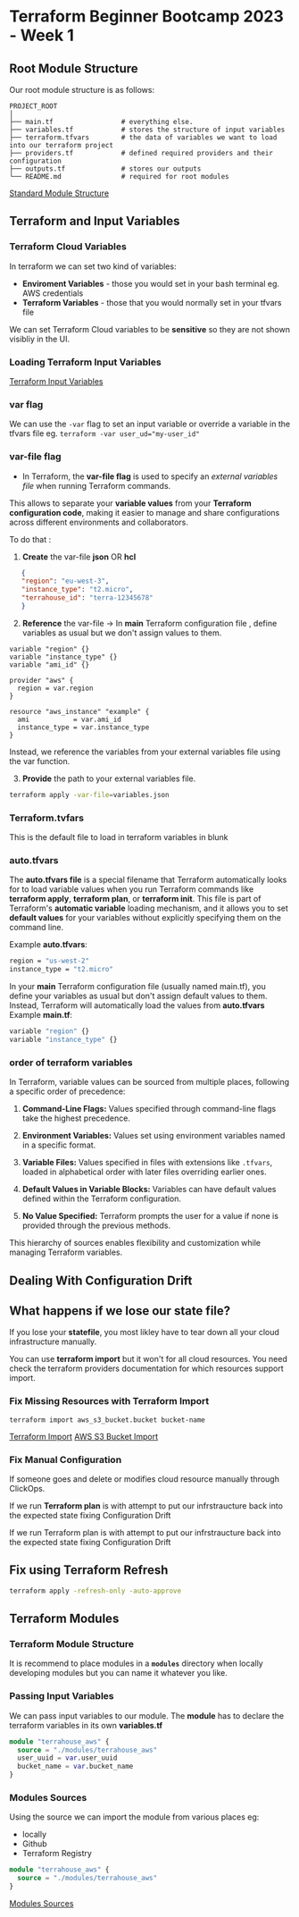 # Terraform Beginner Bootcamp 2023 - Week 1

## Root Module Structure

Our root module structure is as follows:

```
PROJECT_ROOT
│
├── main.tf                 # everything else.
├── variables.tf            # stores the structure of input variables
├── terraform.tfvars        # the data of variables we want to load into our terraform project
├── providers.tf            # defined required providers and their configuration
├── outputs.tf              # stores our outputs
└── README.md               # required for root modules
```

[Standard Module Structure](https://developer.hashicorp.com/terraform/language/modules/develop/structure)

## Terraform and Input Variables

### Terraform Cloud Variables

In terraform we can set two kind of variables:

- **Enviroment Variables** - those you would set in your bash terminal eg. AWS credentials
- **Terraform Variables** - those that you would normally set in your tfvars file

We can set Terraform Cloud variables to be **sensitive** so they are not shown visibliy in the UI.

### Loading Terraform Input Variables

[Terraform Input Variables](https://developer.hashicorp.com/terraform/language/values/variables)

### var flag
We can use the `-var` flag to set an input variable or override a variable in the tfvars file eg. `terraform -var user_ud="my-user_id"`

### var-file flag

- In Terraform, the **var-file flag** is used to specify an *external variables file* when running Terraform commands. 

This allows to separate your **variable values** from your **Terraform configuration code**, making it easier to manage and share configurations across different environments and collaborators.

To do that : 

1.  **Create** the var-file **json** OR **hcl** 

 ```JSON
    {
    "region": "eu-west-3",
    "instance_type": "t2.micro",
    "terrahouse_id": "terra-12345678"
    }
 ```

2.  **Reference** the var-file -> In **main** Terraform configuration file , define variables as usual but we don't assign values to them. 

```hcl
variable "region" {}
variable "instance_type" {}
variable "ami_id" {}

provider "aws" {
  region = var.region
}

resource "aws_instance" "example" {
  ami           = var.ami_id
  instance_type = var.instance_type
}
```
Instead, we reference the variables from your external variables file using the var function.

3.  **Provide** the path to your external variables file.

```sh
terraform apply -var-file=variables.json
```
### Terraform.tvfars

This is the default file to load in terraform variables in blunk

### auto.tfvars

The **auto.tfvars file** is a special filename that Terraform automatically looks for to load variable values when you run Terraform commands like **terraform apply**, **terraform plan**, or **terraform init**. This file is part of Terraform's **automatic variable** loading mechanism, and it allows you to set **default values** for your variables without explicitly specifying them on the command line.

Example **auto.tfvars**: 
```sh
region = "us-west-2"
instance_type = "t2.micro"
```

In your **main** Terraform configuration file (usually named main.tf), you define your variables as usual but don't assign default values to them. Instead, Terraform will automatically load the values from **auto.tfvars**
Example **main.tf**: 

```sh
variable "region" {}
variable "instance_type" {}
```
### order of terraform variables

In Terraform, variable values can be sourced from multiple places, following a specific order of precedence:

1. **Command-Line Flags:** Values specified through command-line flags take the highest precedence.

2. **Environment Variables:** Values set using environment variables named in a specific format.

3. **Variable Files:** Values specified in files with extensions like `.tfvars`, loaded in alphabetical order with later files overriding earlier ones.

4. **Default Values in Variable Blocks:** Variables can have default values defined within the Terraform configuration.

5. **No Value Specified:** Terraform prompts the user for a value if none is provided through the previous methods.

This hierarchy of sources enables flexibility and customization while managing Terraform variables.


## Dealing With Configuration Drift

## What happens if we lose our state file?

If you lose your **statefile**, you most likley have to tear down all your cloud infrastructure manually.

You can use **terraform import** but it won't for all cloud resources. You need check the terraform providers documentation for which resources support import.

### Fix Missing Resources with Terraform Import

`terraform import aws_s3_bucket.bucket bucket-name`

[Terraform Import](https://developer.hashicorp.com/terraform/cli/import)
[AWS S3 Bucket Import](https://registry.terraform.io/providers/hashicorp/aws/latest/docs/resources/s3_bucket#import)

### Fix Manual Configuration

If someone goes and delete or modifies cloud resource manually through ClickOps. 

If we run **Terraform plan** is with attempt to put our infrstraucture back into the expected state fixing Configuration Drift

If we run Terraform plan is with attempt to put our infrstraucture back into the expected state fixing Configuration Drift

## Fix using Terraform Refresh

```sh
terraform apply -refresh-only -auto-approve
```

## Terraform Modules

### Terraform Module Structure

It is recommend to place modules in a **`modules`** directory when locally developing modules but you can name it whatever you like.

### Passing Input Variables

We can pass input variables to our module.
The **module** has to declare the terraform variables in its own **variables.tf**

```tf
module "terrahouse_aws" {
  source = "./modules/terrahouse_aws"
  user_uuid = var.user_uuid
  bucket_name = var.bucket_name
}
```

### Modules Sources

Using the source we can import the module from various places eg:
- locally
- Github
- Terraform Registry

```tf
module "terrahouse_aws" {
  source = "./modules/terrahouse_aws"
}
```

[Modules Sources](https://developer.hashicorp.com/terraform/language/modules/sources)
